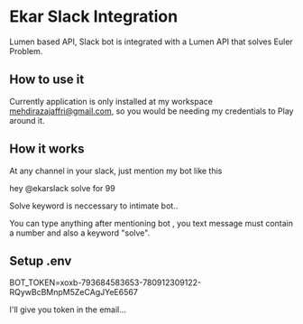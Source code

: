 # Ekar Slack Integration

Lumen based API, Slack bot is integrated with a Lumen API that solves Euler Problem.

## How to use it

Currently application is only installed at my workspace mehdirazajaffri@gmail.com, so you would be needing my credentials to Play around it.

## How it works

At any channel in your slack, just mention my bot like this

hey @ekarslack solve for 99

Solve keyword is neccessary to intimate bot..

You can type anything after mentioning bot , you text message must contain a number and also a keyword "solve".

## Setup .env

BOT_TOKEN=xoxb-793684583653-780912309122-RQywBcBMnpM5ZeCAgJYeE6567

I'll give you token in the email...
